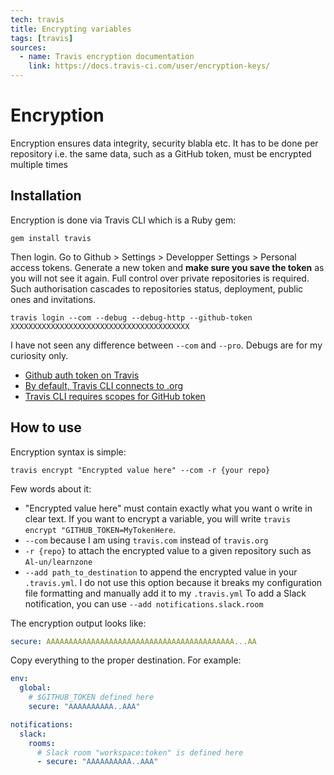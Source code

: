 ```yaml
---
tech: travis
title: Encrypting variables
tags: [travis]
sources:
  - name: Travis encryption documentation
    link: https://docs.travis-ci.com/user/encryption-keys/
---
```


# Encryption

Encryption ensures data integrity, security blabla etc. It has to be done per
repository i.e. the same data, such as a GitHub token, must be encrypted multiple
times

## Installation

Encryption is done via Travis CLI which is a Ruby gem:

```
gem install travis
```

Then login. Go to Github > Settings > Developper Settings > Personal access tokens.
Generate a new token and **make sure you save the token** as you will not see it again.
Full control over private repositories is required. Such authorisation cascades to
repositories status, deployment, public ones and invitations.

```
travis login --com --debug --debug-http --github-token XXXXXXXXXXXXXXXXXXXXXXXXXXXXXXXXXXXXXXXX
```

I have not seen any difference between `--com` and `--pro`. Debugs are for my curiosity only.

- [Github auth token on Travis](https://blog.wyrihaximus.net/2015/09/github-auth-token-on-travis/)
- [By default, Travis CLI connects to .org](https://github.com/travis-ci/travis-ci/issues/10137)
- [Travis CLI requires scopes for GitHub token](https://github.com/travis-ci/travis.rb/issues/367)

## How to use

Encryption syntax is simple:

```
travis encrypt "Encrypted value here" --com -r {your repo}
```

Few words about it:

- "Encrypted value here" must contain exactly what you want o write in clear text.
  If you want to encrypt a variable, you will write `travis encrypt "GITHUB_TOKEN=MyTokenHere`.
- `--com` because I am using `travis.com` instead of `travis.org`
- `-r {repo}` to attach the encrypted value to a given repository such as `Al-un/learnzone`
- `--add path_to_destination` to append the encrypted value in your `.travis.yml`.
  I do not use this option because it breaks my configuration file formatting and
  manually add it to my `.travis.yml`
  To add a Slack notification, you can use `--add notifications.slack.room`

The encryption output looks like:

```yaml
secure: AAAAAAAAAAAAAAAAAAAAAAAAAAAAAAAAAAAAAAAAAA...AA
```

Copy everything to the proper destination. For example:

```yaml
env:
  global:
    # $GITHUB_TOKEN defined here
    secure: "AAAAAAAAAA..AAA"

notifications:
  slack:
    rooms:
      # Slack room "workspace:token" is defined here
      - secure: "AAAAAAAAAA..AAA"
```
